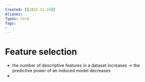 ```yaml
---
Created: [[2022-11-24]]
Aliases: 
Types: Card
Tags: 
- 
---
```

# Feature selection
- the number of descriptive features in a dataset increases → the predictive power of an induced model decreases
- 